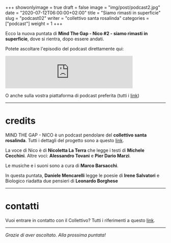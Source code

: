 +++
showonlyimage = true
draft = false
image = "img/post/podcast2.jpg"
date = "2020-07-12T06:00:00+02:00"
title = "Siamo rimasti in superficie"
slug = "podcast02"
writer = "collettivo santa rosalinda"
categories = ["podcast"]
weight = 1
+++

Ecco la nuova puntata di **Mind The Gap - Nico #2 - siamo rimasti in superficie**,
dove si rientra, dopo essere andati.

<!--more-->

Potete ascoltare l'episodio del podcast direttamente qui:

<iframe src="https://anchor.fm/collettivosr/embed/episodes/Mind-the-Gap---Nico-2---siamo-rimasti-in-superficie-egl66j" height="102px" width="400px" frameborder="0" scrolling="no"></iframe>

O anche sulla vostra piattaforma di podcast preferita (tutti i <a href="/ascolta/">link</a>)

- - -

# credits

MIND THE GAP - NICO è un podcast pendolare del **collettivo santa rosalinda**. Tutti i dettagli del progetto sono a questo <a href="/about/">link</a>.

La voce di Nico è di **Nicoletta La Terra** che legge i testi di **Michele Cecchini**. Altre voci: **Alessandro Tovani** e **Pier Dario Marzi**.

Le musiche e i suoni sono a cura di **Marco Barsacchi**.

In questa puntata,
**Daniele Mencarelli** legge le poesie di **Irene Salvatori** e Biologico riadatta due pensieri di **Leonardo Borghese**
- - -

# contatti

Vuoi entrare in contatto con il Collettivo? Tutti i riferimenti a questo <a href="/contact/">link</a>.

- - -

_Grazie di aver ascoltato. Alla prossima puntata!_
